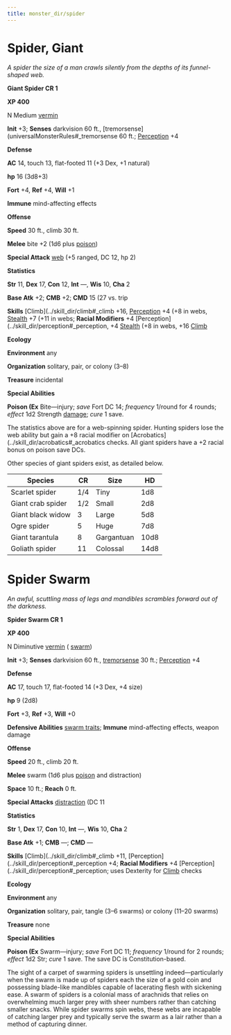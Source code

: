 ```yaml
---
title: monster_dir/spider
---
```

# Spider, Giant

_A spider the size of a man crawls silently from the depths of its funnel-shaped web._

**Giant Spider CR 1**

**XP 400**

N Medium [vermin](creatureTypes#_vermin)

**Init** +3; **Senses** darkvision 60 ft., [tremorsense](universalMonsterRules#_tremorsense 60 ft.; [Perception](../skill_dir/perception#_perception) +4

**Defense**

**AC** 14, touch 13, flat-footed 11 (+3 Dex, +1 natural)

**hp** 16 (3d8+3)

**Fort** +4, **Ref** +4, **Will** +1

**Immune** mind-affecting effects

**Offense**

**Speed** 30 ft., climb 30 ft.

**Melee** bite +2 (1d6 plus [poison](universalMonsterRules#_poison))

**Special Attack** [web](universalMonsterRules#_web) (+5 ranged, DC 12, hp 2)

**Statistics**

**Str** 11, **Dex** 17, **Con** 12, **Int** —, **Wis** 10, **Cha** 2

**Base Atk** +2; **CMB** +2; **CMD** 15 (27 vs. trip

**Skills** [Climb](../skill_dir/climb#_climb +16, [Perception](../skill_dir/perception#_perception) +4 (+8 in webs, [Stealth](../skill_dir/stealth#_stealth) +7 (+11 in webs; **Racial Modifiers** +4 [Perception](../skill_dir/perception#_perception, +4 [Stealth](../skill_dir/stealth#_stealth) (+8 in webs, +16 [Climb](../skill_dir/climb#_climb)

**Ecology**

**Environment** any

**Organization** solitary, pair, or colony (3–8)

**Treasure** incidental

**Special Abilities**

**Poison (Ex** Bite—injury; _save_ Fort DC 14; _frequency_ 1/round for 4 rounds; _effect_ 1d2 Strength [damage](universalMonsterRules#_ability-damage-and-drain); _cure_ 1 save.

The statistics above are for a web-spinning spider. Hunting spiders lose the web ability but gain a +8 racial modifier on [Acrobatics](../skill_dir/acrobatics#_acrobatics checks. All giant spiders have a +2 racial bonus on poison save DCs.

Other species of giant spiders exist, as detailed below.

| Species | CR | Size | HD |
| --- | --- | --- | --- |
| Scarlet spider | 1/4 | Tiny | 1d8 |
| Giant crab spider | 1/2 | Small | 2d8 |
| Giant black widow | 3 | Large | 5d8 |
| Ogre spider | 5 | Huge | 7d8 |
| Giant tarantula | 8 | Gargantuan | 10d8 |
| Goliath spider | 11 | Colossal | 14d8 |

# Spider Swarm

_An awful, scuttling mass of legs and mandibles scrambles forward out of the darkness._

**Spider Swarm CR 1**

**XP 400**

N Diminutive [vermin](creatureTypes#_vermin) ( [swarm](creatureTypes#_swarm-subtype))

**Init** +3; **Senses** darkvision 60 ft., [tremorsense](universalMonsterRules#_tremorsense) 30 ft.; [Perception](../skill_dir/perception#_perception) +4

**Defense**

**AC** 17, touch 17, flat-footed 14 (+3 Dex, +4 size)

**hp** 9 (2d8)

**Fort** +3, **Ref** +3, **Will** +0

**Defensive Abilities** [swarm traits](creatureTypes#_swarm-subtype); **Immune** mind-affecting effects, weapon damage

**Offense**

**Speed** 20 ft., climb 20 ft.

**Melee** swarm (1d6 plus [poison](universalMonsterRules#_poison) and distraction)

**Space** 10 ft.; **Reach** 0 ft.

**Special Attacks** [distraction](universalMonsterRules#_distraction) (DC 11

**Statistics**

**Str** 1, **Dex** 17, **Con** 10, **Int** —, **Wis** 10, **Cha** 2

**Base Atk** +1; **CMB** —; **CMD** —

**Skills** [Climb](../skill_dir/climb#_climb +11, [Perception](../skill_dir/perception#_perception +4; **Racial Modifiers** +4 [Perception](../skill_dir/perception#_perception; uses Dexterity for [Climb](../skill_dir/climb#_climb) checks

**Ecology**

**Environment** any

**Organization** solitary, pair, tangle (3–6 swarms) or colony (11–20 swarms)

**Treasure** none

**Special Abilities**

**Poison (Ex** Swarm—injury; _save_ Fort DC 11; _frequency_ 1/round for 2 rounds; _effect_ 1d2 Str; _cure_ 1 save. The save DC is Constitution-based.

The sight of a carpet of swarming spiders is unsettling indeed—particularly when the swarm is made up of spiders each the size of a gold coin and possessing blade-like mandibles capable of lacerating flesh with sickening ease. A swarm of spiders is a colonial mass of arachnids that relies on overwhelming much larger prey with sheer numbers rather than catching smaller snacks. While spider swarms spin webs, these webs are incapable of catching larger prey and typically serve the swarm as a lair rather than a method of capturing dinner.

